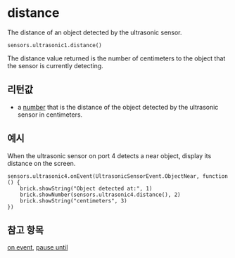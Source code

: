 # distance

The distance of an object detected by the ultrasonic sensor.

```sig
sensors.ultrasonic1.distance()
```

The distance value returned is the number of centimeters to the object that the sensor is currently detecting.

## 리턴값

* a [number](/types/number) that is the distance of the object detected by the ultrasonic sensor in centimeters.

## 예시

When the ultrasonic sensor on port 4 detects a near object, display its distance on the screen.

```blocks
sensors.ultrasonic4.onEvent(UltrasonicSensorEvent.ObjectNear, function () {
    brick.showString("Object detected at:", 1)
    brick.showNumber(sensors.ultrasonic4.distance(), 2)
    brick.showString("centimeters", 3)
})
```

## 참고 항목

[on event](/reference/sensors/ultrasonic/on-event), [pause until](/reference/sensors/ultrasonic/pause-until)
